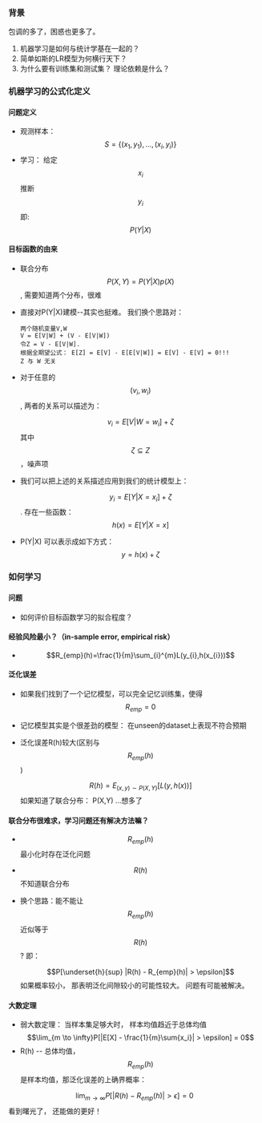 ### 背景
包调的多了，困惑也更多了。
1. 机器学习是如何与统计学基在一起的？
2. 简单如斯的LR模型为何横行天下？
3. 为什么要有训练集和测试集？ 理论依赖是什么？

### 机器学习的公式化定义
#### 问题定义
- 观测样本：$$ S = \{(x_1,y_1),...,(x_i, y_i)\} $$ 
- 学习： 给定$$x_i$$ 推断 $$y_i$$    即: $$P(Y|X)$$

#### 目标函数的由来
- 联合分布 $$P(X,Y) = P(Y|X)p(X)$$, 需要知道两个分布，很难
- 直接对P(Y|X)建模--其实也挺难。 我们换个思路对：  

      两个随机变量V,W
      V = E[V|W] + (V - E[V|W])
      令Z = V - E[V|W]. 
      根据全期望公式： E[Z] = E[V] - E[E[V|W]] = E[V] - E[V] = 0!!!
      Z 与 W 无关
- 对于任意的$$(v_i, w_i)$$, 两者的关系可以描述为： 
   
  $$v_i = E[V|W=w_i] + \zeta $$ 
  其中 $$\zeta \subseteq Z$$ ，噪声项
- 我们可以把上述的关系描述应用到我们的统计模型上： 

  $$y_i = E[Y|X=x_i] + \zeta $$ . 存在一些函数： $$h(x) = E[Y|X=x] $$
 
- P(Y|X) 可以表示成如下方式：    
  $$y = h(x) + \zeta$$
  
### 如何学习
#### 问题
- 如何评价目标函数学习的拟合程度？  

#### 经验风险最小？（in-sample error, empirical risk）
- $$R_{emp}(h)=\frac{1}{m}\sum_{i}^{m}L(y_{i},h(x_{i}))$$

#### 泛化误差
- 如果我们找到了一个记忆模型，可以完全记忆训练集，使得 $$R_{emp} = 0$$
- 记忆模型其实是个很差劲的模型： 在unseen的dataset上表现不符合预期
- 泛化误差R(h)较大(区别与$$R_{emp}(h)$$)
     
  $$R(h)=E_{(x,y) \sim P(X,Y)}[L(y,h(x))]$$
  如果知道了联合分布： P(X,Y)  ...想多了
  
#### 联合分布很难求，学习问题还有解决方法嘛？
- $$R_{emp}(h)$$最小化时存在泛化问题
- $$R(h)$$不知道联合分布
- 换个思路：能不能让$$R_{emp}(h)$$ 近似等于 $$R(h)$$? 即： 

  $$P[\underset{h}{sup} |R(h) - R_{emp}(h)| > \epsilon]$$
  如果概率较小， 那表明泛化间隙较小的可能性较大。 问题有可能被解决。

#### 大数定理
- 弱大数定理： 当样本集足够大时， 样本均值趋近于总体均值
$$\lim_{m \to \infty}P[|E[X] - \frac{1}{m}\sum{x_i}| > \epsilon] = 0$$
- R(h) -- 总体均值， $$R_{emp}(h)$$ 是样本均值，那泛化误差的上确界概率：  

$$\lim_{m \to \infty}P[|R(h) - R_{emp}(h)| > \epsilon] = 0$$
看到曙光了， 还能做的更好！










